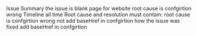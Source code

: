Issue Summary
	the issue is blank page for website
	root cause is confgirtion wrong
Timeline
	all time
Root cause and resolution must contain:
	root cause is confgirtion wrong not add baseHref in confgirtion
	 how the issue was fixed add baseHref in confgirtion

